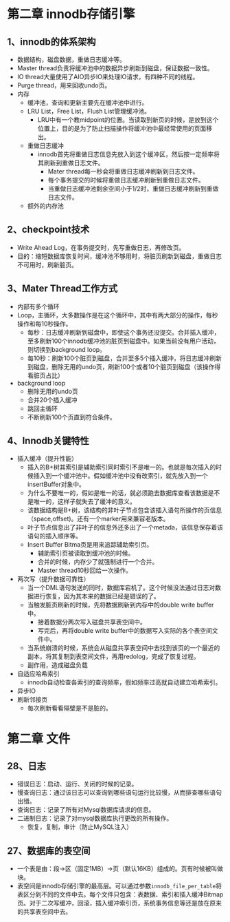 # 第二章 innodb存储引擎

## 1、innodb的体系架构

- 数据结构，磁盘数据，重做日志缓冲等。
- Master thread负责将缓冲池中的数据异步刷新到磁盘，保证数据一致性。
- IO thread大量使用了AIO异步IO来处理IO请求，有四种不同的线程。
- Purge thread，用来回收undo页。
- 内存
  - 缓冲池，查询和更新主要先在缓冲池中进行。
  - LRU List，Free List，Flush List管理缓冲池。
    - LRU中有一个教midpoint的位置。当读取到新页的时候，是放到这个位置上，目的是为了防止扫描操作将缓冲池中最经常使用的页面移出。
  - 重做日志缓冲
    - innodb首先将重做日志信息先放入到这个缓冲区，然后按一定频率将其刷新到重做日志文件。
      - Mater thread每一秒会将重做日志缓冲刷新到日志文件。
      - 每个事务提交的时候将重做日志缓冲刷新到重做日志文件。
      - 当重做日志缓冲池剩余空间小于1/2时，重做日志缓冲刷新到重做日志文件。
  - 额外的内存池

## 2、checkpoint技术

- Write Ahead Log，在事务提交时，先写重做日志，再修改页。
- 目的：缩短数据库恢复时间，缓冲池不够用时，将脏页刷新到磁盘，重做日志不可用时，刷新脏页。

## 3、Mater Thread工作方式

- 内部有多个循环
- Loop，主循环，大多数操作是在这个循环中，其中有两大部分的操作，每秒操作和每10秒操作。
  - 每秒：日志缓冲刷新到磁盘中，即使这个事务还没提交。合并插入缓冲，至多刷新100个innodb缓冲池的脏页到磁盘中。如果当前没有用户活动，则切换到background loop。
  - 每10秒：刷新100个脏页到磁盘，合并至多5个插入缓冲，将日志缓冲刷新到磁盘，删除无用的undo页，刷新100个或者10个脏页到磁盘（该操作得看脏页占比）
- background loop
  - 删除无用的undo页
  - 合并20个插入缓冲
  - 跳回主循环
  - 不断刷新100个页直到符合条件。

## 4、Innodb关键特性

- 插入缓冲（提升性能）
  - 插入的B+树其索引是辅助索引同时索引不是唯一的。也就是每次插入的时候插入到一个缓冲池中。假如缓冲池中没有改索引，就先放入到一个insertBuffer对象中。
  - 为什么不要唯一的，假如是唯一的话，就必须跑去数据库查看该数据是不是唯一的，这样子就失去了缓冲的意义。
  - 该数据结构是B+树，该结构的非叶子节点包含该插入语句所操作的页信息（space,offset)。还有一个marker用来兼容老版本。
  - 叶子节点信息出了非叶子的信息外还多出了一个metada，该信息保存着该语句的插入顺序等。
  - Insert Buffer Bitma页是用来追踪辅助索引页。
    - 辅助索引页被读取到缓冲池的时候。
    - 合并的时候，内存少了就强制进行一个合并。
    - Master thread10秒回给一次操作。
- 两次写（提升数据可靠性）
  - 当一个DML语句发送的同时，数据库宕机了。这个时候没法通过日志对数据进行恢复，因为其本来的数据已经是错误的了。
  - 当触发脏页刷新的时候，先将数据刷新到内存中的double write buffer中。
    - 接着数据分两次写入磁盘共享表空间中。
    - 写完后，再将double write buffer中的数据写入实际的各个表空间文件中。
  - 当系统崩溃的时候，系统会从磁盘共享表空间中去找到该页的一个最近的副本，将其复制到表空间文件，再用redolog，完成了恢复过程。
  - 副作用，造成磁盘负载
- 自适应哈希索引
  - innodb自动检查各索引的查询频率，假如频率过高就自动建立哈希索引。
- 异步IO
- 刷新邻接页
  - 每次刷新看看隔壁是不是脏的。

# 第二章 文件

## 28、日志

- 错误日志：启动、运行、关闭的时候的记录。
- 慢查询日志：通过该日志可以查询到哪些语句运行比较慢，从而排查哪些语句出错。
- 查询日志：记录了所有对Mysql数据库请求的信息。
- 二进制日志：记录了对mysql数据库执行更改的所有操作。
  - 恢复，复制，审计（防止MySQL注入）

## 27、数据库的表空间

- 一个表是由：段->区（固定1MB）->页（默认16KB）组成的。页有时候被叫做块。
- 表空间是innodb存储引擎的最高层。可以通过参数`innodb_file_per_table`将表区分到不同的文件中去。每个文件只包含：表数据、索引和插入缓冲Bitmap页。对于二次写缓冲，回滚，插入缓冲索引页，系统事务信息等还是放在原来的共享表空间中去。

